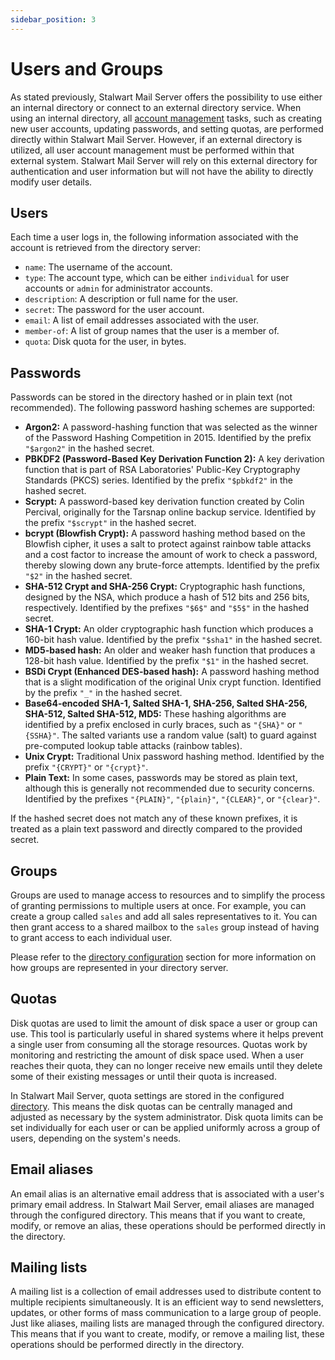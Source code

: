 ```yaml
---
sidebar_position: 3
---
```


# Users and Groups

As stated previously, Stalwart Mail Server offers the possibility to use either an internal directory or connect to an external directory service.
When using an internal directory, all [account management](/docs/management/cli/directory/overview) tasks, such as creating new user accounts, updating passwords, and setting quotas, are performed directly within Stalwart Mail Server.
However, if an external directory is utilized, all user account management must be performed within that external system. Stalwart Mail Server will rely on this external directory for authentication and user information but will not have the ability to directly modify user details.

## Users

Each time a user logs in, the following information associated with the account is retrieved from the directory server:

- `name`: The username of the account.
- `type`: The account type, which can be either `individual` for user accounts or `admin` for administrator accounts.
- `description`: A description or full name for the user.
- `secret`: The password for the user account. 
- `email`: A list of email addresses associated with the user.
- `member-of`: A list of group names that the user is a member of.
- `quota`: Disk quota for the user, in bytes.

## Passwords

Passwords can be stored in the directory hashed or in plain text (not recommended). The following password hashing schemes are supported:

- **Argon2:** A password-hashing function that was selected as the winner of the Password Hashing Competition in 2015. Identified by the prefix `"$argon2"` in the hashed secret.
- **PBKDF2 (Password-Based Key Derivation Function 2):** A key derivation function that is part of RSA Laboratories' Public-Key Cryptography Standards (PKCS) series. Identified by the prefix `"$pbkdf2"` in the hashed secret.
- **Scrypt:** A password-based key derivation function created by Colin Percival, originally for the Tarsnap online backup service. Identified by the prefix `"$scrypt"` in the hashed secret.
- **bcrypt (Blowfish Crypt):** A password hashing method based on the Blowfish cipher, it uses a salt to protect against rainbow table attacks and a cost factor to increase the amount of work to check a password, thereby slowing down any brute-force attempts. Identified by the prefix `"$2"` in the hashed secret.
- **SHA-512 Crypt and SHA-256 Crypt:** Cryptographic hash functions, designed by the NSA, which produce a hash of 512 bits and 256 bits, respectively. Identified by the prefixes `"$6$"` and `"$5$"` in the hashed secret.
- **SHA-1 Crypt:** An older cryptographic hash function which produces a 160-bit hash value. Identified by the prefix `"$sha1"` in the hashed secret.
- **MD5-based hash:** An older and weaker hash function that produces a 128-bit hash value. Identified by the prefix `"$1"` in the hashed secret.
- **BSDi Crypt (Enhanced DES-based hash):** A password hashing method that is a slight modification of the original Unix crypt function. Identified by the prefix `"_"` in the hashed secret.
- **Base64-encoded SHA-1, Salted SHA-1, SHA-256, Salted SHA-256, SHA-512, Salted SHA-512, MD5:** These hashing algorithms are identified by a prefix enclosed in curly braces, such as `"{SHA}"` or `"{SSHA}"`. The salted variants use a random value (salt) to guard against pre-computed lookup table attacks (rainbow tables).
- **Unix Crypt:** Traditional Unix password hashing method. Identified by the prefix `"{CRYPT}"` or `"{crypt}"`.
- **Plain Text:** In some cases, passwords may be stored as plain text, although this is generally not recommended due to security concerns. Identified by the prefixes `"{PLAIN}"`, `"{plain}"`, `"{CLEAR}"`, or `"{clear}"`.

If the hashed secret does not match any of these known prefixes, it is treated as a plain text password and directly compared to the provided secret.

## Groups

Groups are used to manage access to resources and to simplify the process of granting permissions to multiple users at once. For example, you can create a group called `sales` and add all sales representatives to it. You can then grant access to a shared mailbox to the `sales` group instead of having to grant access to each individual user.

Please refer to the [directory configuration](/docs/auth/directory/overview) section for more information on how groups are represented in your directory server.

## Quotas

Disk quotas are used to limit the amount of disk space a user or group can use. This tool is particularly useful in shared systems where it helps prevent a single user from consuming all the storage resources. Quotas work by monitoring and restricting the amount of disk space used.  When a user reaches their quota, they can no longer receive new emails until they delete some of their existing messages or until their quota is increased.

In Stalwart Mail Server, quota settings are stored in the configured [directory](/docs/auth/directory/overview). This means the disk quotas can be centrally managed and adjusted as necessary by the system administrator. Disk quota limits can be set individually for each user or can be applied uniformly across a group of users, depending on the system's needs.

## Email aliases

An email alias is an alternative email address that is associated with a user's primary email address. In Stalwart Mail Server, email aliases are managed through the configured directory. This means that if you want to create, modify, or remove an alias, these operations should be performed directly in the directory. 

## Mailing lists

A mailing list is a collection of email addresses used to distribute content to multiple recipients simultaneously. It is an efficient way to send newsletters, updates, or other forms of mass communication to a large group of people. Just like aliases, mailing lists are managed through the configured directory. This means that if you want to create, modify, or remove a mailing list, these operations should be performed directly in the directory. 
